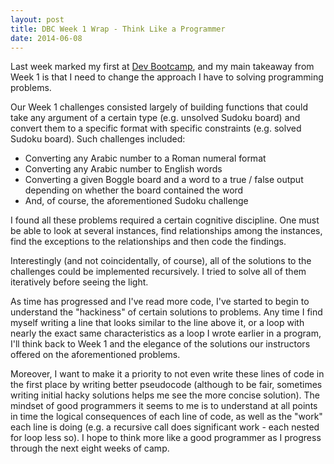 ```yaml
---
layout: post
title: DBC Week 1 Wrap - Think Like a Programmer
date: 2014-06-08 
---
```


Last week marked my first at [Dev Bootcamp](http://devbootcamp.com/), and my main takeaway from Week 1 is that I need to change the approach I have to solving programming problems.

Our Week 1 challenges consisted largely of building functions that could take any argument of a certain type (e.g. unsolved Sudoku board) and convert them to a specific format with specific constraints (e.g. solved Sudoku board). Such challenges included:

* Converting any Arabic number to a Roman numeral format
* Converting any Arabic number to English words
* Converting a given Boggle board and a word to a true / false output depending on whether the board contained the word
* And, of course, the aforementioned Sudoku challenge

I found all these problems required a certain cognitive discipline. One must be able to look at several instances, find relationships among the instances, find the exceptions to the relationships and then code the findings. 

Interestingly (and not coincidentally, of course), all of the solutions to the challenges could be implemented recursively. I tried to solve all of them iteratively before seeing the light. 

As time has progressed and I've read more code, I've started to begin to understand the "hackiness" of certain solutions to problems. Any time I find myself writing a line that looks similar to the line above it, or a loop with nearly the exact same characteristics as a loop I wrote earlier in a program, I'll think back to Week 1 and the elegance of the solutions our instructors offered on the aforementioned problems. 

Moreover, I want to make it a priority to not even write these lines of code in the first place by writing better pseudocode (although to be fair, sometimes writing initial hacky solutions helps me see the more concise solution). The mindset of good programmers it seems to me is to understand at all points in time the logical consequences of each line of code, as well as the "work" each line is doing (e.g. a recursive call does significant work - each nested for loop less so). I hope to think more like a good programmer as I progress through the next eight weeks of camp.  

